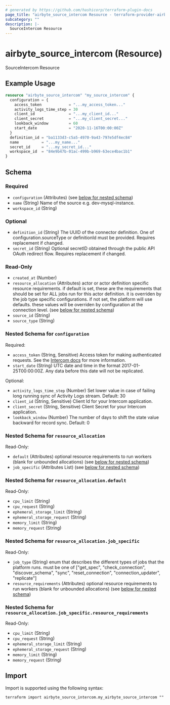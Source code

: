 ```yaml
---
# generated by https://github.com/hashicorp/terraform-plugin-docs
page_title: "airbyte_source_intercom Resource - terraform-provider-airbyte"
subcategory: ""
description: |-
  SourceIntercom Resource
---
```


# airbyte_source_intercom (Resource)

SourceIntercom Resource

## Example Usage

```terraform
resource "airbyte_source_intercom" "my_source_intercom" {
  configuration = {
    access_token            = "...my_access_token..."
    activity_logs_time_step = 30
    client_id               = "...my_client_id..."
    client_secret           = "...my_client_secret..."
    lookback_window         = 60
    start_date              = "2020-11-16T00:00:00Z"
  }
  definition_id = "ba1133d3-c5a5-4970-9a43-797e5df4ec84"
  name          = "...my_name..."
  secret_id     = "...my_secret_id..."
  workspace_id  = "84e9b47b-01ac-499b-b969-63ece4bac1b1"
}
```

<!-- schema generated by tfplugindocs -->
## Schema

### Required

- `configuration` (Attributes) (see [below for nested schema](#nestedatt--configuration))
- `name` (String) Name of the source e.g. dev-mysql-instance.
- `workspace_id` (String)

### Optional

- `definition_id` (String) The UUID of the connector definition. One of configuration.sourceType or definitionId must be provided. Requires replacement if changed.
- `secret_id` (String) Optional secretID obtained through the public API OAuth redirect flow. Requires replacement if changed.

### Read-Only

- `created_at` (Number)
- `resource_allocation` (Attributes) actor or actor definition specific resource requirements. if default is set, these are the requirements that should be set for ALL jobs run for this actor definition. it is overriden by the job type specific configurations. if not set, the platform will use defaults. these values will be overriden by configuration at the connection level. (see [below for nested schema](#nestedatt--resource_allocation))
- `source_id` (String)
- `source_type` (String)

<a id="nestedatt--configuration"></a>
### Nested Schema for `configuration`

Required:

- `access_token` (String, Sensitive) Access token for making authenticated requests. See the <a href="https://developers.intercom.com/building-apps/docs/authentication-types#how-to-get-your-access-token">Intercom docs</a> for more information.
- `start_date` (String) UTC date and time in the format 2017-01-25T00:00:00Z. Any data before this date will not be replicated.

Optional:

- `activity_logs_time_step` (Number) Set lower value in case of failing long running sync of Activity Logs stream. Default: 30
- `client_id` (String, Sensitive) Client Id for your Intercom application.
- `client_secret` (String, Sensitive) Client Secret for your Intercom application.
- `lookback_window` (Number) The number of days to shift the state value backward for record sync. Default: 0


<a id="nestedatt--resource_allocation"></a>
### Nested Schema for `resource_allocation`

Read-Only:

- `default` (Attributes) optional resource requirements to run workers (blank for unbounded allocations) (see [below for nested schema](#nestedatt--resource_allocation--default))
- `job_specific` (Attributes List) (see [below for nested schema](#nestedatt--resource_allocation--job_specific))

<a id="nestedatt--resource_allocation--default"></a>
### Nested Schema for `resource_allocation.default`

Read-Only:

- `cpu_limit` (String)
- `cpu_request` (String)
- `ephemeral_storage_limit` (String)
- `ephemeral_storage_request` (String)
- `memory_limit` (String)
- `memory_request` (String)


<a id="nestedatt--resource_allocation--job_specific"></a>
### Nested Schema for `resource_allocation.job_specific`

Read-Only:

- `job_type` (String) enum that describes the different types of jobs that the platform runs. must be one of ["get_spec", "check_connection", "discover_schema", "sync", "reset_connection", "connection_updater", "replicate"]
- `resource_requirements` (Attributes) optional resource requirements to run workers (blank for unbounded allocations) (see [below for nested schema](#nestedatt--resource_allocation--job_specific--resource_requirements))

<a id="nestedatt--resource_allocation--job_specific--resource_requirements"></a>
### Nested Schema for `resource_allocation.job_specific.resource_requirements`

Read-Only:

- `cpu_limit` (String)
- `cpu_request` (String)
- `ephemeral_storage_limit` (String)
- `ephemeral_storage_request` (String)
- `memory_limit` (String)
- `memory_request` (String)

## Import

Import is supported using the following syntax:

```shell
terraform import airbyte_source_intercom.my_airbyte_source_intercom ""
```
